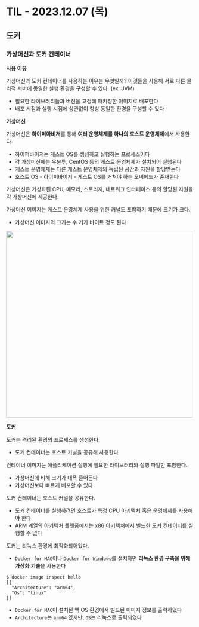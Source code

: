 # TIL - 2023.12.07 (목)
## 도커

### 가상머신과 도커 컨테이너

**사용 이유**

가상머신과 도커 컨테이너를 사용하는 이유는 무엇일까?
이것들을 사용해 서로 다른 물리적 서버에 동일한 실행 환경을 구성할 수 있다. (ex. JVM)
- 필요한 라이브러리들과 버전을 고정해 패키징한 이미지로 배포한다
- 배포 시점과 실행 시점에 상관없이 항상 동일한 환경을 구성할 수 있다

**가상머신**

가상머신은 **하이퍼아비저**를 통해 **여러 운영체제를 하나의 호스트 운영체제**에서 사용한다.
- 하이퍼바이저는 게스트 OS를 생성하고 실행하는 프로세스이다
- 각 가상머신에는 우분투, CentOS 등의 게스트 운영체제가 설치되어 실행된다
- 게스트 운영체제는 다른 게스트 운영체제와 독립된 공간과 자원을 할당받는다
- 호스트 OS - 하이퍼바이저 - 게스트 OS를 거쳐야 하는 오버헤드가 존재한다

가상머신은 가상화된 CPU, 메모리, 스토리지, 네트워크 인터페이스 등의 할당된 자원을 각 가상머신에 제공한다.

가상머신 이미지는 게스트 운영체제 사용을 위한 커널도 포함하기 때문에 크기가 크다.
- 가상머신 이미지의 크기는 수 기가 바이트 정도 된다

<img width="500" src="https://github.com/rimrim990/TIL/assets/62409503/33dd6f14-e66f-4805-b871-40f61238382a">

**도커**

도커는 격리된 환경의 프로세스를 생성한다.
- 도커 컨테이너는 호스트 커널을 공유해 사용한다

컨테이너 이미지는 애플리케이션 실행에 필요한 라이브러리와 실행 파일만 포함한다.
- 가상머신에 비해 크기가 대폭 줄어든다
- 가상머신보다 빠르게 배포할 수 있다

도커 컨테이너는 호스트 커널을 공유한다.
- 도커 컨테이너를 실행하려면 호스트가 특정 CPU 아키텍처 혹은 운영체제를 사용해야 한다
- ARM 계열의 아키텍처 플랫폼에서는 x86 아키텍처에서 빌드한 도커 컨테이너를 실행할 수 없다

도커는 리눅스 환경에 최적화되어있다. 
- `Docker for MAC`이나 `Docker for Windows`를 설치하면 **리눅스 환경 구축을 위해 가상화 기술**을 사용한다

```shell
$ docker image inspect hello
[{
  "Architecture": "arm64",
  "Os": "linux"
}]
```
- `Docker for MAC`이 설치된 맥 OS 환경에서 빌드된 이미지 정보를 출력하였다
- `Architecture`는 `arm64` 였지만, `OS`는 리눅스로 출력되었다
